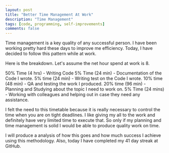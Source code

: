 ```yaml
---
layout: post
title: "Better Time Management At Work"
description: "Time Management"
tags: [code, programming, self-improvements]
comments: false
---
```


Time management is a key quality of any successful person. I have been working
pretty hard these days to improve me efficiency. Today, I have decided to
follow this pattern while at work.

Here is the breakdown. Let's assume the net hour spend at work is 8.

50% Time (4 hrs) - Writing Code
5% Time (24 min) - Documentation of the Code I wrote.
5% time (24 min) - Writing test on the Code I wrote.
10% time (48 min) - QA and testing the work I produced.
20% time (96 min) - Planning and Studying about the topic I need to work on.
5% Time (24 mins) - Working with colleagues and helping out in case they need
any assistance.


I felt the need to this timetable because it is really necessary to control
the time when you are on tight deadlines. I like giving my all to the work and
definitely have very limited time to execute that. So only if my planning and
time management is solid I would be able to produce quality work on time.

I will produce a analysis of how this goes and how much success I achieve using
this methodology. Also, today I have completed my 41 day streak at GitHub.
